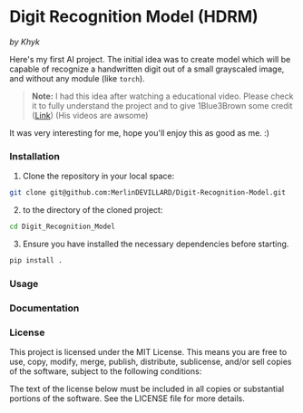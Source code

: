 # Digit Recognition Model (HDRM)
*by Khyk*

Here's my first AI project. The initial idea was to create model which will be capable of recognize a handwritten digit out of a small grayscaled image, and without any module (like `torch`).

> **Note:** I had this idea after watching a educational video. Please check it to fully understand the project and to give 1Blue3Brown some credit ([Link](https://www.youtube.com/watch?v=aircAruvnKk)) (His videos are awsome)

It was very interesting for me, hope you'll enjoy this as good as me. :)

### Installation
1. Clone the repository in your local space:
```sh
git clone git@github.com:MerlinDEVILLARD/Digit-Recognition-Model.git
```

2. to the directory of the cloned project:
```sh
cd Digit_Recognition_Model
```

3. Ensure you have installed the necessary dependencies before starting.
```sh
pip install .
```

### Usage

### Documentation

### License

This project is licensed under the MIT License. This means you are free to use, copy, modify, merge, publish, distribute, sublicense, and/or sell copies of the software, subject to the following conditions:

The text of the license below must be included in all copies or substantial portions of the software.
See the LICENSE file for more details.
